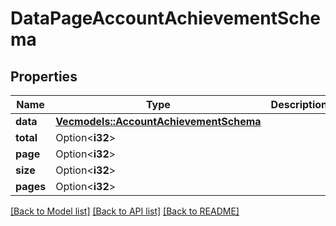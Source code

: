 # DataPageAccountAchievementSchema

## Properties

Name | Type | Description | Notes
------------ | ------------- | ------------- | -------------
**data** | [**Vec<models::AccountAchievementSchema>**](AccountAchievementSchema.md) |  | 
**total** | Option<**i32**> |  | 
**page** | Option<**i32**> |  | 
**size** | Option<**i32**> |  | 
**pages** | Option<**i32**> |  | [optional]

[[Back to Model list]](../README.md#documentation-for-models) [[Back to API list]](../README.md#documentation-for-api-endpoints) [[Back to README]](../README.md)


